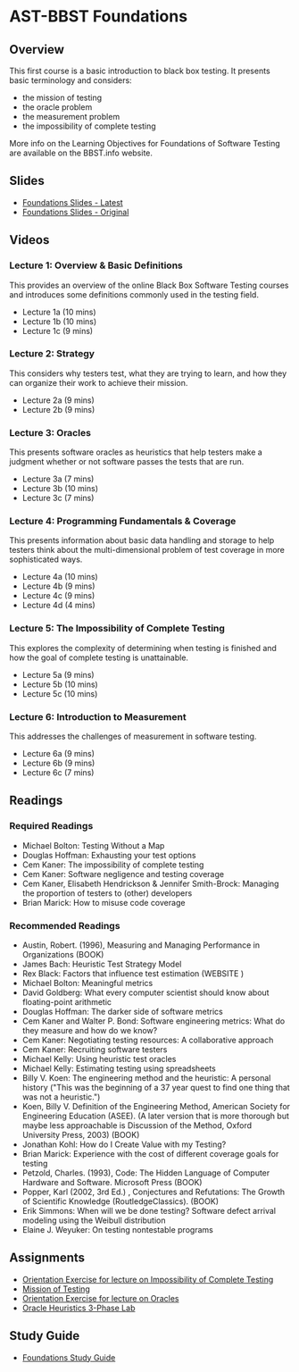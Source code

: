 # AST-BBST Foundations

## Overview

This first course is a basic introduction to black box testing. It presents basic terminology and considers:

* the mission of testing
* the oracle problem
* the measurement problem
* the impossibility of complete testing

More info on the Learning Objectives for Foundations of Software Testing are available on the BBST.info website.

## Slides

* [Foundations Slides - Latest](./Foundations/slidesFoundations2020.pdf)
* [Foundations Slides - Original](./Foundations/slidesBBSTFoundationsNov2010.pdf)

## Videos

### Lecture 1: Overview & Basic Definitions

This provides an overview of the online Black Box Software Testing courses and introduces some definitions commonly used in the testing field.

* Lecture 1a \(10 mins\) 
* Lecture 1b \(10 mins\) 
* Lecture 1c \(9 mins\) 

### Lecture 2: Strategy

This considers why testers test, what they are trying to learn, and how they can organize their work to achieve their mission.

* Lecture 2a \(9 mins\) 
* Lecture 2b \(9 mins\) 

### Lecture 3: Oracles

This presents software oracles as heuristics that help testers make a judgment whether or not software passes the tests that are run.

* Lecture 3a \(7 mins\) 
* Lecture 3b \(10 mins\) 
* Lecture 3c \(7 mins\) 

### Lecture 4: Programming Fundamentals & Coverage

This presents information about basic data handling and storage to help testers think about the multi-dimensional problem of test coverage in more sophisticated ways.

* Lecture 4a \(10 mins\) 
* Lecture 4b \(9 mins\) 
* Lecture 4c \(9 mins\) 
* Lecture 4d \(4 mins\) 

### Lecture 5: The Impossibility of Complete Testing

This explores the complexity of determining when testing is finished and how the goal of complete testing is unattainable.

* Lecture 5a \(9 mins\) 
* Lecture 5b \(10 mins\) 
* Lecture 5c \(10 mins\) 

### Lecture 6: Introduction to Measurement

This addresses the challenges of measurement in software testing.

* Lecture 6a \(9 mins\) 
* Lecture 6b \(9 mins\) 
* Lecture 6c \(7 mins\) 

## Readings

### Required Readings

* Michael Bolton: Testing Without a Map  
* Douglas Hoffman: Exhausting your test options  
* Cem Kaner: The impossibility of complete testing  
* Cem Kaner: Software negligence and testing coverage  
* Cem Kaner, Elisabeth Hendrickson & Jennifer Smith-Brock: Managing the proportion of testers to \(other\) developers  
* Brian Marick: How to misuse code coverage 

### Recommended Readings


* Austin, Robert. \(1996\), Measuring and Managing Performance in Organizations \(BOOK\) 
* James Bach: Heuristic Test Strategy Model  
* Rex Black: Factors that influence test estimation \(WEBSITE \) 
* Michael Bolton: Meaningful metrics  
* David Goldberg: What every computer scientist should know about floating-point arithmetic  
* Douglas Hoffman: The darker side of software metrics  
* Cem Kaner and Walter P. Bond: Software engineering metrics: What do they measure and how do we know?  
* Cem Kaner: Negotiating testing resources: A collaborative approach  
* Cem Kaner: Recruiting software testers  
* Michael Kelly: Using heuristic test oracles  
* Michael Kelly: Estimating testing using spreadsheets  
* Billy V. Koen: The engineering method and the heuristic: A personal history \("This was the beginning of a 37 year quest to find one thing that was not a heuristic."\)  
* Koen, Billy V. Definition of the Engineering Method, American Society for Engineering Education \(ASEE\). \(A later version that is more thorough but maybe less approachable is Discussion of the Method, Oxford University Press, 2003\) \(BOOK\) 
* Jonathan Kohl: How do I Create Value with my Testing?  
* Brian Marick: Experience with the cost of different coverage goals for testing  
* Petzold, Charles. \(1993\), Code: The Hidden Language of Computer Hardware and Software. Microsoft Press \(BOOK\) 
* Popper, Karl \(2002, 3rd Ed.\) , Conjectures and Refutations: The Growth of Scientific Knowledge \(RoutledgeClassics\). \(BOOK\) 
* Erik Simmons: When will we be done testing? Software defect arrival modeling using the Weibull distribution  
* Elaine J. Weyuker: On testing nontestable programs 

## Assignments

* [Orientation Exercise for lecture on Impossibility of Complete Testing](./Foundations/Assignments/MissionOfTestingSpring2011a.pdf) 
* [Mission of Testing](./Foundations/Assignments/OracleHeuristicsLab6b.pdf) 
* [Orientation Exercise for lecture on Oracles](./Foundations/Assignments/OraclesPreviewLabFIT_BBST_fall2011.pdf) 
* [Oracle Heuristics 3-Phase Lab](./Foundations/Assignments/PreviewSquareRootLab.pdf) 

## Study Guide

* [Foundations Study Guide](./Foundations/bbstFoundationsStudyGuide.pdf)

